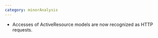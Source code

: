 ```yaml
---
category: minorAnalysis
---
```

* Accesses of ActiveResource models are now recognized as HTTP requests.
